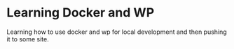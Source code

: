# Learning Docker and WP

Learning how to use docker and wp for local development and then pushing it to some site.